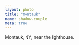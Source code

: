 ```yaml
---
layout: photo
title: "montauk"
name: shadow-couple
meta: true
---
```


Montauk, NY, near the lighthouse.